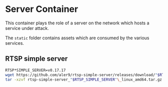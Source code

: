 # Server Container

This container plays the role of a server on the network which hosts a service under attack.

The `static` folder contains assets which are consumed by the various services.

## RTSP simple server

```bash
RTSP*SIMPLE_SERVER=v0.17.17
wget https://github.com/aler9/rtsp-simple-server/releases/download/"$RTSP_SIMPLE_SERVER"/ rtsp-simple-server*"$RTSP_SIMPLE_SERVER"_linux_amd64.tar.gz
tar -xzvf rtsp-simple-server_"$RTSP_SIMPLE_SERVER"\_linux_amd64.tar.gz
```
